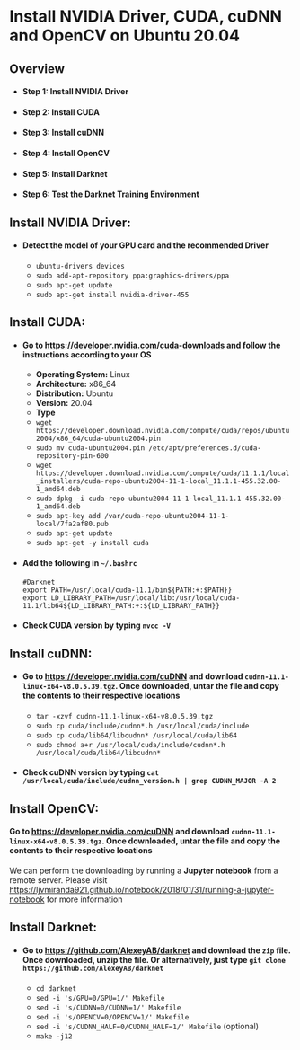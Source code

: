 # Install NVIDIA Driver, CUDA, cuDNN and OpenCV on Ubuntu 20.04

## Overview

- #### Step 1: Install NVIDIA Driver
- #### Step 2: Install CUDA
- #### Step 3: Install cuDNN
- #### Step 4: Install OpenCV
- #### Step 5: Install Darknet
- #### Step 6: Test the Darknet Training Environment

## Install NVIDIA Driver:

- #### Detect the model of your GPU card and the recommended Driver

    * `ubuntu-drivers devices`
    * `sudo add-apt-repository ppa:graphics-drivers/ppa`
    * `sudo apt-get update`
    * `sudo apt-get install nvidia-driver-455`
    
## Install CUDA:

- #### Go to https://developer.nvidia.com/cuda-downloads and follow the instructions according to your OS

    * **Operating System:** Linux
    * **Architecture:** x86_64
    * **Distribution:** Ubuntu
    * **Version:** 20.04
    * **Type**
    * `wget https://developer.download.nvidia.com/compute/cuda/repos/ubuntu2004/x86_64/cuda-ubuntu2004.pin`
    * `sudo mv cuda-ubuntu2004.pin /etc/apt/preferences.d/cuda-repository-pin-600`
    * `wget https://developer.download.nvidia.com/compute/cuda/11.1.1/local_installers/cuda-repo-ubuntu2004-11-1-local_11.1.1-455.32.00-1_amd64.deb`
    * `sudo dpkg -i cuda-repo-ubuntu2004-11-1-local_11.1.1-455.32.00-1_amd64.deb`
    * `sudo apt-key add /var/cuda-repo-ubuntu2004-11-1-local/7fa2af80.pub`
    * `sudo apt-get update`
    * `sudo apt-get -y install cuda`

- #### Add the following in `~/.bashrc`
 
    ```
    #Darknet
    export PATH=/usr/local/cuda-11.1/bin${PATH:+:$PATH}}
    export LD_LIBRARY_PATH=/usr/local/lib:/usr/local/cuda-11.1/lib64${LD_LIBRARY_PATH:+:${LD_LIBRARY_PATH}}
    ```
    
- #### Check CUDA version by typing `nvcc -V`

## Install cuDNN:

- #### Go to https://developer.nvidia.com/cuDNN and download `cudnn-11.1-linux-x64-v8.0.5.39.tgz`. Once downloaded, untar the file and copy the contents to their respective locations

    * `tar -xzvf cudnn-11.1-linux-x64-v8.0.5.39.tgz`
    * `sudo cp cuda/include/cudnn*.h /usr/local/cuda/include`
    * `sudo cp cuda/lib64/libcudnn* /usr/local/cuda/lib64`
    * `sudo chmod a+r /usr/local/cuda/include/cudnn*.h /usr/local/cuda/lib64/libcudnn*`

- #### Check cuDNN version by typing `cat /usr/local/cuda/include/cudnn_version.h | grep CUDNN_MAJOR -A 2`

## Install OpenCV:

 #### Go to https://developer.nvidia.com/cuDNN and download `cudnn-11.1-linux-x64-v8.0.5.39.tgz`. Once downloaded, untar the file and copy the contents to their respective locations


We can perform the downloading by running a **Jupyter notebook** from a remote server. Please visit https://ljvmiranda921.github.io/notebook/2018/01/31/running-a-jupyter-notebook for more information

## Install Darknet:

- #### Go to https://github.com/AlexeyAB/darknet and download the `zip` file. Once downloaded, unzip the file. Or alternatively, just type `git clone https://github.com/AlexeyAB/darknet` 

    * `cd darknet`
    * `sed -i 's/GPU=0/GPU=1/' Makefile`
    * `sed -i 's/CUDNN=0/CUDNN=1/' Makefile`
    * `sed -i 's/OPENCV=0/OPENCV=1/' Makefile`
    * `sed -i 's/CUDNN_HALF=0/CUDNN_HALF=1/' Makefile` (optional)
    * `make -j12`




